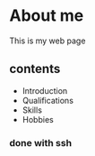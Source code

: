 # About me

This is my web page

## contents

- Introduction
- Qualifications
- Skills
- Hobbies

### done with ssh
